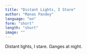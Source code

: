 ```yaml
---
title: "Distant Lights, I Stare"
author: "Manas Pandey"
language: "en"
form: "short"
length: "short"
image: ""
---
```

Distant lights, I stare.
Ganges at night.
